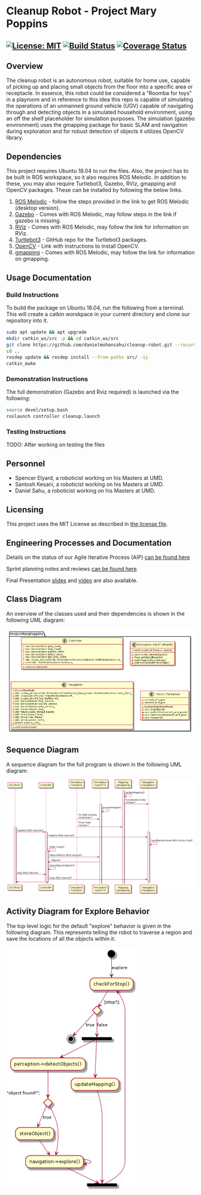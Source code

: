 # Cleanup Robot - Project Mary Poppins
[![License: MIT](https://img.shields.io/badge/License-MIT-yellow.svg)](https://opensource.org/licenses/MIT)
[![Build Status](https://travis-ci.org/danielmohansahu/cleanup-robot.svg?branch=main)](https://travis-ci.org/danielmohansahu/cleanup-robot)
[![Coverage Status](https://coveralls.io/repos/github/danielmohansahu/cleanup-robot/badge.svg?branch=main)](https://coveralls.io/github/danielmohansahu/cleanup-robot?branch=main)
---

## Overview
The cleanup robot is an autonomous robot, suitable for home use, capable of picking up and placing small objects from the floor into a specific area or receptacle. 
In essence, this robot could be considered a “Roomba for toys” in a playroom and in reference to this idea this
 repo is capable of simulating the operations of an unmanned ground vehicle (UGV) capable of navigating through and detecting objects in
 a simulated household environment, using an off the shelf placeholder for simulation purposes. The simulation (gazebo environment) uses the gmapping package for basic SLAM and navigation during exploration 
and for robust detection of objects it utilizes OpenCV library.

## Dependencies

This project requires Ubuntu 18.04 to run the files. Also, the project has to be built in ROS workspace, so it also requires ROS Melodic.
In addition to these, you may also require Turtlebot3, Gazebo, RViz, gmapping and OpenCV packages. These can be installed by following the below links.

1. [ROS Melodic](http://wiki.ros.org/melodic/Installation/Ubuntu) - follow the steps provided in the link to get ROS Melodic (desktop version).
2. [Gazebo](http://gazebosim.org/tutorials?tut=ros_installing) - Comes with ROS Melodic, may follow steps in the link if gazebo is missing.
3. [RViz](http://wiki.ros.org/rviz) - Comes with ROS Melodic, may follow the link for information on RViz.
4. [Turtlebot3](https://github.com/ROBOTIS-GIT/turtlebot3) - GitHub repo for the Turtlebot3 packages.
5. [OpenCV](https://docs.opencv.org/master/d7/d9f/tutorial_linux_install.html) - Link with instructions to install OpenCV.
6. [gmapping](http://wiki.ros.org/gmapping) - Comes with ROS Melodic, may follow the link for information on gmapping.

## Usage Documentation

### Build Instructions

To build the package on Ubuntu 18.04, run the following from a terminal. This will create a catkin worskpace in your current directory and clone our repository into it.

```bash
sudo apt update && apt upgrade
mkdir catkin_ws/src -p && cd catkin_ws/src
git clone https://github.com/danielmohansahu/cleanup-robot.git --recursive
cd ..
rosdep update && rosdep install --from-paths src/ -iy
catkin_make
```

### Demonstration Instructions

The full demonstration (Gazebo and Rviz required) is launched via the following:

```bash
source devel/setup.bash
roslaunch controller cleanup.launch
```

### Testing Instructions
TODO: After working on testing the files

## Personnel
* Spencer Elyard, a roboticist working on his Masters at UMD.
* Santosh Kesani, a roboticist working on his Masters at UMD.
* Daniel Sahu, a roboticist working on his Masters at UMD.

## Licensing

This project uses the MIT License as described in [the license file](LICENSE).

## Engineering Processes and Documentation

Details on the status of our Agile Iterative Process (AIP) [can be found here](https://docs.google.com/spreadsheets/d/1ZGIvR38WE86Z2n_mLijyDWr1Pk-zrMrPjlQBDKVMC0s/edit?usp=sharing)

Sprint planning notes and reviews [can be found here](https://docs.google.com/document/d/13lss_TF4PRS_DDrdaZ5CRLbK3B5L25zNxDn5uLROZu4/edit?usp=sharing).

Final Presentation [slides](https://docs.google.com/presentation/d/18v54o_jkNd7eZvSBHKtq4ymZj2J1PrO97aqxEOOuSuU/edit?usp=sharing) and [video](https://youtu.be/xhFu7io_70A) are also available.

## Class Diagram

An overview of the classes used and their dependencies is shown in the following UML diagram:

![class diagram](docs/uml/revised/class_diagram.png)

## Sequence Diagram

A sequence diagram for the full program is shown in the following UML diagram:

![sequence diagram](docs/uml/revised/sequence_diagram.png)

## Activity Diagram for Explore Behavior

The top level logic for the default "explore" behavior is given in the following diagram. This represents telling the robot to traverse a region and save the locations of all the objects within it.

![explore behavior](docs/uml/revised/explore_behavior.png)
